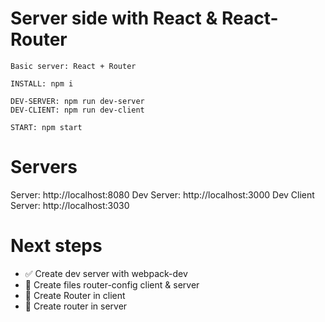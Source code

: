 # Server side with React & React-Router

```
Basic server: React + Router

INSTALL: npm i

DEV-SERVER: npm run dev-server
DEV-CLIENT: npm run dev-client

START: npm start
```

# Servers

Server: http://localhost:8080
Dev Server: http://localhost:3000
Dev Client Server: http://localhost:3030

# Next steps

- :white_check_mark: Create dev server with webpack-dev
- :red_circle: Create files router-config client & server
- :red_circle: Create Router in client
- :red_circle: Create router in server
